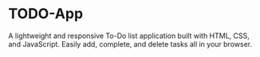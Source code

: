 # TODO-App
A lightweight and responsive To-Do list application built with HTML, CSS, and JavaScript. Easily add, complete, and delete tasks all in your browser.
